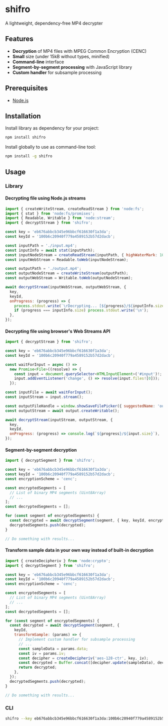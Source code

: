 # shifro

A lightweight, dependency-free MP4 decrypter

## Features

- **Decryption** of MP4 files with MPEG Common Encryption (CENC)
- **Small** size (under 15kB without types, minified)
- **Command-line** interface
- **Segment-by-segment processing** with JavaScript library
- **Custom handler** for subsample processing

## Prerequisites

- [Node.js](https://nodejs.org/en)

## Installation

Install library as dependency for your project:

```bash
npm install shifro
```

Install globally to use as command-line tool:

```bash
npm install -g shifro
```

## Usage

### Library

#### Decrypting file using Node.js streams

```js
import { createWriteStream, createReadStream } from 'node:fs';
import { stat } from 'node:fs/promises';
import { Readable, Writable } from 'node:stream';
import { decryptStream } from 'shifro';

const key = 'eb676abbcb345e96bbcf616630f1a3da';
const keyId = '100b6c20940f779a4589152b57d2dacb';

const inputPath = './input.mp4';
const inputInfo = await stat(inputPath);
const inputNodeStream = createReadStream(inputPath, { highWaterMark: 1024 * 1024 * 10 });
const inputWebStream = Readable.toWeb(inputNodeStream);

const outputPath = './output.mp4';
const outputNodeStream = createWriteStream(outputPath);
const outputWebStream = Writable.toWeb(outputNodeStream);

await decryptStream(inputWebStream, outputWebStream, {
  key,
  keyId,
  onProgress: (progress) => {
    process.stdout.write(`\rDecrypting... [${progress}/${inputInfo.size}]`);
    if (progress === inputInfo.size) process.stdout.write('\n');
  },
});
```

#### Decrypting file using browser's Web Streams API

```js
import { decryptStream } from 'shifro';

const key = 'eb676abbcb345e96bbcf616630f1a3da';
const keyId = '100b6c20940f779a4589152b57d2dacb';

const waitForInput = async () =>
  new Promise<File>((resolve) => {
    const input = document.querySelector<HTMLInputElement>('#input')!;
    input.addEventListener('change', () => resolve(input.files![0]));
  });

const inputFile = await waitForInput();
const inputStream = input.stream();

const outputFileHandle = window.showSaveFilePicker({ suggestedName: 'output.mp4', startIn: 'downloads' });
const outputStream = await output.createWritable();

await decryptStream(inputStream, outputStream, {
  key,
  keyId,
  onProgress: (progress) => console.log(`${progress}/${input.size}`),
});
```

#### Segment-by-segment decryption

```js
import { decryptSegment } from 'shifro';

const key = 'eb676abbcb345e96bbcf616630f1a3da';
const keyId = '100b6c20940f779a4589152b57d2dacb';
const encryptionScheme = 'cenc';

const encryptedSegments = [
  // List of binary MP4 segments (Uint8Array)
  // ...
];
const decryptedSegments = [];

for (const segment of encryptedSegments) {
  const decrypted = await decryptSegment(segment, { key, keyId, encryptionScheme });
  decryptedSegments.push(decrypted);
}

// Do something with results...
```

#### Transform sample data in your own way instead of built-in decryption

```js
import { createDecipheriv } from 'node:crypto';
import { decryptSegment } from 'shifro';

const key = 'eb676abbcb345e96bbcf616630f1a3da';
const keyId = '100b6c20940f779a4589152b57d2dacb';
const encryptionScheme = 'cenc';

const encryptedSegments = [
  // List of binary MP4 segments (Uint8Array)
  // ...
];
const decryptedSegments = [];

for (const segment of encryptedSegments) {
  const decrypted = await decryptSegment(segment, {
    keyId,
    transformSample: (params) => {
      // Implement custom handler for subsample processing
      // ...
      const sampleData = params.data;
      const iv = params.iv;
      const decipher = createDecipheriv('aes-128-ctr', key, iv);
      const decrypted = Buffer.concat([decipher.update(sampleData), decipher.final()]);
      return decrypted;
    },
  });
  decryptedSegments.push(decrypted);
}

// Do something with results...
```

### CLI

```bash
shifro --key eb676abbcb345e96bbcf616630f1a3da:100b6c20940f779a4589152b57d2dacb ./input.mp4 ./output.mp4
```

